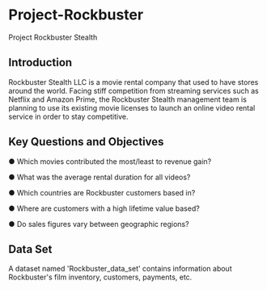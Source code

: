 # Project-Rockbuster
Project Rockbuster Stealth
## Introduction 
Rockbuster Stealth LLC is a movie rental company that used to have stores around the world. Facing stiff competition from streaming services such as Netflix and Amazon Prime, the Rockbuster Stealth management team is planning to use its existing movie licenses to
launch an online video rental service in order to stay competitive.

## Key Questions and Objectives
● Which movies contributed the most/least to revenue gain?

● What was the average rental duration for all videos?

● Which countries are Rockbuster customers based in?

● Where are customers with a high lifetime value based?

● Do sales figures vary between geographic regions?

## Data Set 

A dataset named 'Rockbuster_data_set' contains information about Rockbuster's film inventory, customers, payments, etc.  
